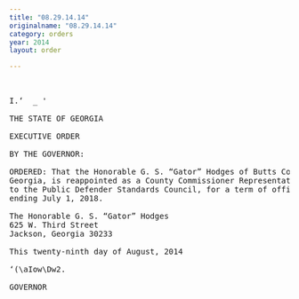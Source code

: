 ```yaml
---
title: "08.29.14.14"
originalname: "08.29.14.14"
category: orders
year: 2014
layout: order

---
```

<pre>
 

I.‘  _ '

THE STATE OF GEORGIA

EXECUTIVE ORDER

BY THE GOVERNOR:

ORDERED: That the Honorable G. S. “Gator” Hodges of Butts County,
Georgia, is reappointed as a County Commissioner Representative
to the Public Defender Standards Council, for a term of office
ending July 1, 2018.

The Honorable G. S. “Gator” Hodges
625 W. Third Street
Jackson, Georgia 30233

This twenty-ninth day of August, 2014

‘(\aIow\Dw2.

GOVERNOR

</pre>
